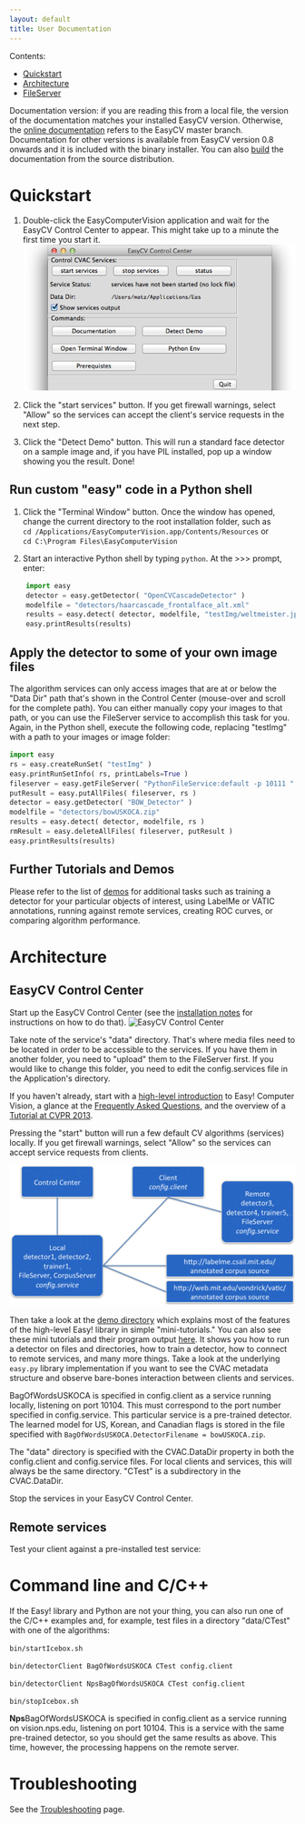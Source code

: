 ```yaml
---
layout: default
title: User Documentation
---
```


Contents:

* [Quickstart](#quickstart)
* [Architecture](#architecture)
* [FileServer](#fileserver)

Documentation version: if you are reading this from a local file, the
version of the documentation matches your installed EasyCV version.
Otherwise, the [online documentation](http://npsvisionlab.github.io/CVAC)
refers to the EasyCV master branch.  Documentation for other versions
is available from EasyCV version 0.8 onwards and it is included with
the binary installer.  You can also [build](building.html) the
documentation from the source distribution.

# <a name="quickstart"></a> Quickstart

1. Double-click the EasyComputerVision application and wait for the
EasyCV Control Center to appear.  This might take up to a minute the
first time you start it.
![EasyCV Control Center](images/ControlCenterTop.png)

1. Click the "start services" button. If you get firewall warnings,
select "Allow" so the services can accept the client's service
requests in the next step.

1. Click the "Detect Demo" button.  This will run a standard face
detector on a sample image and, if you have PIL installed, pop up a
window showing you the result.  Done!

## Run custom "easy" code in a Python shell

1. Click the "Terminal Window" button.  Once the window has opened,
change the current directory to the root installation folder, such as
<br>`cd /Applications/EasyComputerVision.app/Contents/Resources` or
<br>`cd C:\Program Files\EasyComputerVision`

1. Start an interactive Python shell by typing `python`.  At the \>\>\>
prompt, enter:

```python
    import easy
    detector = easy.getDetector( "OpenCVCascadeDetector" )
    modelfile = "detectors/haarcascade_frontalface_alt.xml"
    results = easy.detect( detector, modelfile, "testImg/weltmeister.jpg" )
    easy.printResults(results)
```

## Apply the detector to some of your own image files

The algorithm services can only access images that are at or below the
"Data Dir" path that's shown in the Control Center (mouse-over and
scroll for the complete path).  You can either manually copy your
images to that path, or you can use the FileServer service to
accomplish this task for you.  Again, in the Python shell, execute
the following code, replacing "testImg" with a path to your images
or image folder:

```python
import easy
rs = easy.createRunSet( "testImg" )
easy.printRunSetInfo( rs, printLabels=True )
fileserver = easy.getFileServer( "PythonFileService:default -p 10111 " )
putResult = easy.putAllFiles( fileserver, rs )
detector = easy.getDetector( "BOW_Detector" )
modelfile = "detectors/bowUSKOCA.zip"
results = easy.detect( detector, modelfile, rs )
rmResult = easy.deleteAllFiles( fileserver, putResult )
easy.printResults(results)
```

## Further Tutorials and Demos

Please refer to the list of [demos](demos.html) for additional tasks
such as training a detector for your particular objects of interest,
using LabelMe or VATIC annotations, running against remote services,
creating ROC curves, or comparing algorithm performance.

# <a name="architecture"></a> Architecture

## EasyCV Control Center

Start up the EasyCV Control Center (see the [installation
notes](download.html) for instructions on how to do that).  ![EasyCV
Control Center](images/ControlCenter.png)

Take note of the service's "data" directory.  That's where media files
need to be located in order to be accessible to the services.  If you
have them in another folder, you need to "upload" them to the
FileServer first.  If you would like to change this folder, you need
to edit the config.services file in the Application's directory.

If you haven't already, start with a [high-level
introduction](http://movesinstitute.org/~kolsch/CVAC/index.html) to
Easy! Computer Vision, a glance at the [Frequently Asked
Questions](http://movesinstitute.org/~kolsch/CVAC/faq.html), and the
overview of a [Tutorial at CVPR
2013](http://movesinstitute.org/~kolsch/CVAC/tutorial.html).

Pressing the "start" button will run a few default CV algorithms
(services) locally.  If you get firewall warnings, select "Allow" so
the services can accept service requests from clients.

![Connections between Local and Remote Services and Client](images/ConnectionsChart.png)


Then take a look at the [demo directory](https://github.com/NPSVisionLab/CVAC/tree/devel/demo) which explains most of the features of the high-level Easy! library in simple "mini-tutorials."  You can also see these mini tutorials and their program output [here](http://movesinstitute.org/~kolsch/CVAC/Easy.pdf).  It shows you how to run a detector on files and directories, how to train a detector, how to connect to remote services, and many more things.  Take a look at the underlying `easy.py` library implementation if you want to see the CVAC metadata structure and observe bare-bones interaction between clients and services.

BagOfWordsUSKOCA is specified in config.client as a service running locally, listening on port 10104.  This must correspond to the port number specified in config.service.  This particular service is a pre-trained detector.  The learned model for US, Korean, and Canadian flags is stored in the file specified with `BagOfWordsUSKOCA.DetectorFilename = bowUSKOCA.zip`.

The "data" directory is specified with the CVAC.DataDir property in both the config.client and config.service files.  For local clients and services, this will always be the same directory.  "CTest" is a subdirectory in the CVAC.DataDir.

Stop the services in your EasyCV Control Center.

## Remote services

Test your client against a pre-installed test service:

# Command line and C/C++

If the Easy! library and Python are not your thing, you can also run one of the C/C++ examples and, for example, test files in a directory "data/CTest" with one of the algorithms:

`bin/startIcebox.sh`

`bin/detectorClient BagOfWordsUSKOCA CTest config.client`

`bin/detectorClient NpsBagOfWordsUSKOCA CTest config.client`

`bin/stopIcebox.sh`

**Nps**BagOfWordsUSKOCA is specified in config.client as a service running on vision.nps.edu, listening on port 10104.  This is a service with the same pre-trained detector, so you should get the same results as above.  This time, however, the processing happens on the remote server.

# Troubleshooting

See the [Troubleshooting](troubleshooting.html) page.